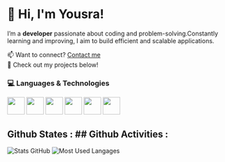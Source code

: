 # 👋 Hi, I'm Yousra!  

I’m a **developer** passionate about coding and problem-solving.Constantly learning and improving, I aim to build efficient and scalable applications.  

📫 Want to connect? [Contact me](mailto:chbibyousra02@gmail.com)  
🚀 Check out my projects below!  

### 💻 Languages & Technologies   
<img src="https://cdn.jsdelivr.net/gh/devicons/devicon/icons/java/java-original.svg" width="40px"/>  <img src="https://cdn.jsdelivr.net/gh/devicons/devicon/icons/python/python-original.svg" width="40px"/> <img src="https://cdn.jsdelivr.net/gh/devicons/devicon/icons/javascript/javascript-original.svg" width="40px"/> <img src="https://cdn.jsdelivr.net/gh/devicons/devicon/icons/html5/html5-original.svg" width="40px"/> <img src="https://cdn.jsdelivr.net/gh/devicons/devicon/icons/css3/css3-original.svg" width="40px"/> <img src="https://cdn.jsdelivr.net/gh/devicons/devicon/icons/mysql/mysql-original.svg" width="40px"/> 
 
## Github States :                                     ## Github Activities :
![Stats GitHub](https://github-readme-stats.vercel.app/api?username=Yousra0225&show_icons=true&theme=tokyonight)     ![Most Used Langages](https://github-readme-stats.vercel.app/api/top-langs/?username=Yousra0225&layout=compact&theme=tokyonight)





